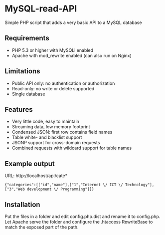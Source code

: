 # MySQL-read-API

Simple PHP script that adds a very basic API to a MySQL database

## Requirements

  - PHP 5.3 or higher with MySQLi enabled
  - Apache with mod_rewrite enabled (can also run on Nginx)

## Limitations

  - Public API only: no authentication or authorization
  - Read-only: no write or delete supported
  - Single database

## Features

  - Very little code, easy to maintain
  - Streaming data, low memory footprint
  - Condensed JSON: first row contains field names
  - Table white- and blacklist support
  - JSONP support for cross-domain requests
  - Combined requests with wildcard support for table names

## Example output

URL: http://localhost/api/cate*

```
{"categories":[["id","name"],["1","Internet \/ ICT \/ Technology"],["3","Web development \/ Programming"]]}
```

## Installation

Put the files in a folder and edit config.php.dist and rename it to config.php. Let Apache serve the folder and configure the .htaccess RewriteBase to match the exposed part of the path.
